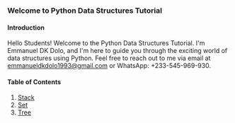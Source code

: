 ### Welcome to Python Data Structures Tutorial

#### Introduction

Hello Students! Welcome to the Python Data Structures Tutorial. I'm Emmanuel DK Dolo, and I'm here to guide you through the exciting world of data structures using Python.
Feel free to reach out to me via email at emmanueldkdolo1993@gmail.com or WhatsApp: +233-545-969-930.

#### Table of Contents

1. [Stack](1-topic.md)
2. [Set](2-topic.md)
3. [Tree](3-topic.md)
